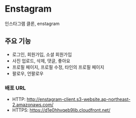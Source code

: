 # Enstagram
인스타그램 클론, enstagram

## 주요 기능
- 로그인, 회원가입, 소셜 회원가입
- 사진 업로드, 삭제, 댓글, 좋아요
- 프로필 페이지, 프로필 수정, 타인의 프로필 페이지
- 팔로우, 언팔로우

### 배포 URL

- HTTP: http://enstagram-client.s3-website.ap-northeast-2.amazonaws.com/
- HTTPS: https://d1e0hhvqeb9lib.cloudfront.net/

